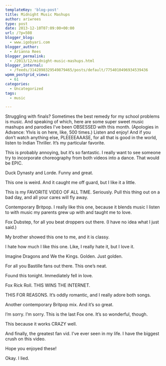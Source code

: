 ```yaml
---
templateKey: 'blog-post'
title: Midnight Music Mashups
author: ariwrees
type: post
date: 2013-12-10T07:09:00+00:00
url: /?p=508
blogger_blog:
  - www.igobyari.com
blogger_author:
  - Arianna Rees
blogger_permalink:
  - /2013/12/midnight-music-mashups.html
blogger_internal:
  - /feeds/3142898329549879465/posts/default/7754010496934539436
wpmm_postgrid_views:
  - 61
categories:
  - Uncategorized
tags:
  - music

---
```

Struggling with finals? Sometimes the best remedy for my school problems is music. And speaking of which, here are some super sweet music mashups and parodies I’ve been OBSESSED with this month. (Apologies in Advance: Ylvis is on here, like, 500 times.) Listen and enjoy! And if you don’t watch anything else, PLEEEEAAASE, for all that is good in the world, listen to Indian Thriller. It’s my particular favorite. 

This is probably annoying, but it’s so fantastic. I really want to see someone try to incorporate choreography from both videos into a dance. That would be EPIC.

Duck Dynasty and Lorde. Funny and great. 

This one is weird. And it caught me off guard, but I like it a little. 

This is my FAVORITE VIDEO OF ALL TIME. Seriously. Pull this thing out on a bad day, and all your cares will fly away. 

Contemporary Britpop. I really like this one, because it blends music I listen to with music my parents grew up with and taught me to love. 

Fox Dubstep, for all you beat droppers out there. (I have no idea what I just said.) 

My brother showed this one to me, and it is classy. 

I hate how much I like this one. Like, I really hate it, but I love it. 

Imagine Dragons and We the Kings. Golden. Just golden. 

For all you Bastille fans out there. This one’s neat. 

Found this tonight. Immediately fell in love. 

Fox Rick Roll. THIS WINS THE INTERNET.

THIS FOR REASONS. It’s oddly romantic, and I really adore both songs. 

Another contemporary Britpop mix. And it’s so great. 

I’m sorry. I’m sorry. This is the last Fox one. It’s so wonderful, though. 

This because it works CRAZY well. 

And finally, the greatest fan vid. I’ve ever seen in my life. I have the biggest crush on this video. 

Hope you enjoyed these! 

Okay. I lied.
